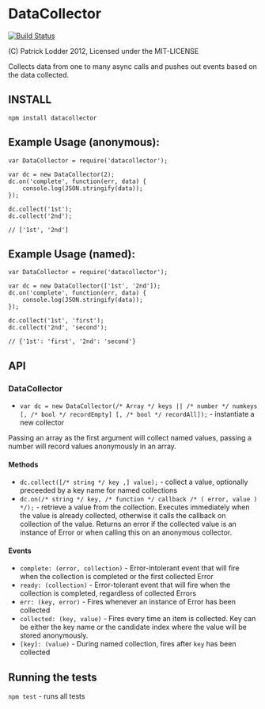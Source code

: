 DataCollector
=============

[![Build Status](https://secure.travis-ci.org/patricklodder/node-datacollector.png)](http://travis-ci.org/patricklodder/node-datacollector)

(C) Patrick Lodder 2012, Licensed under the MIT-LICENSE

Collects data from one to many async calls and pushes out events based on the data collected.

INSTALL
-------
`npm install datacollector`

## Example Usage (anonymous):

	var DataCollector = require('datacollector');
	
	var dc = new DataCollector(2);
	dc.on('complete', function(err, data) {
		console.log(JSON.stringify(data));
	});
	
	dc.collect('1st');
	dc.collect('2nd');
	
	// ['1st', '2nd']

## Example Usage (named):

	var DataCollector = require('datacollector');
	
	var dc = new DataCollector(['1st', '2nd']);
	dc.on('complete', function(err, data) {
		console.log(JSON.stringify(data));
	});	

	dc.collect('1st', 'first');
	dc.collect('2nd', 'second');
	
	// {'1st': 'first', '2nd': 'second'}

API
---

### DataCollector

* `var dc = new DataCollector(/* Array */ keys || /* number */ numkeys [, /* bool */ recordEmpty] [, /* bool */ recordAll]);` - instantiate a new collector

Passing an array as the first argument will collect named values, passing a number will record values anonymously in an array.

#### Methods

* `dc.collect([/* string */ key ,] value);` - collect a value, optionally preceeded by a key name for named collections
* `dc.on(/* string */ key, /* function */ callback /* ( error, value ) */);` - retrieve a value from the collection. Executes immediately when the value is already collected, otherwise it calls the callback on collection of the value. Returns an error if the collected value is an instance of Error or when calling this on an anonymous collector.

#### Events

* `complete: (error, collection)` - Error-intolerant event that will fire when the collection is completed or the first collected Error
* `ready: (collection)` - Error-tolerant event that will fire when the collection is completed, regardless of collected Errors
* `err: (key, error)` - Fires whenever an instance of Error has been collected
* `collected: (key, value)` - Fires every time an item is collected. Key can be either the key name or the candidate index where the value will be stored anonymously.  
* `[key]: (value)` - During named collection, fires after `key` has been collected

Running the tests
-----------------
`npm test` - runs all tests
